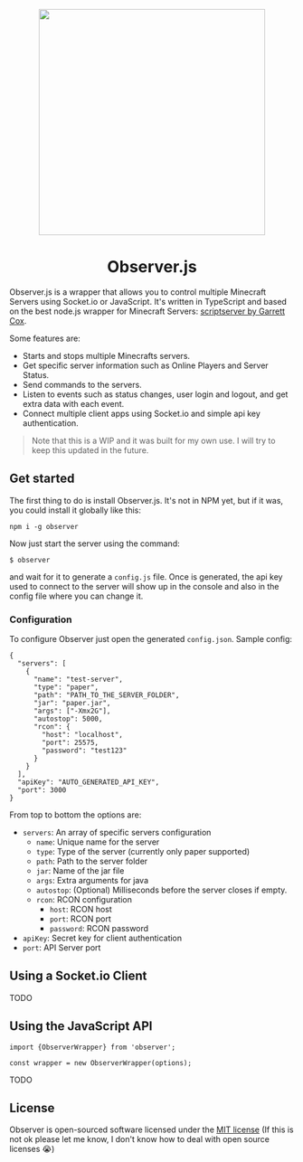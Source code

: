 <p align="center"><a href="https://observer.jcaguilera.com" target="_blank"><img src="https://static.wikia.nocookie.net/minecraft_gamepedia/images/a/a9/Observer_BE2.png/revision/latest?cb=20170925224438" width="400"></a></p>

<h1 align="center">Observer.js</h1>

Observer.js is a wrapper that allows you to control multiple Minecraft Servers using Socket.io or JavaScript. It's written in TypeScript and based on the best node.js wrapper for Minecraft Servers: [scriptserver by Garrett Cox](https://github.com/garrettjoecox/scriptserver).

Some features are:

- Starts and stops multiple Minecrafts servers.
- Get specific server information such as Online Players and Server Status.
- Send commands to the servers.
- Listen to events such as status changes, user login and logout, and get extra data with each event.
- Connect multiple client apps using Socket.io and simple api key authentication.

> Note that this is a WIP and it was built for my own use. I will try to
> keep this updated in the future.

## Get started

The first thing to do is install Observer.js. It's not in NPM yet, but if it was, you could install it globally like this:

    npm i -g observer
Now just start the server using the command:

    $ observer
and wait for it to generate a `config.js` file. Once is generated, the api key used to connect to the server will show up in the console and also in the config file where you can change it.
### Configuration
To configure Observer just open the generated `config.json`. Sample config:

    {
      "servers": [
        {
          "name": "test-server",
          "type": "paper",
          "path": "PATH_TO_THE_SERVER_FOLDER",
          "jar": "paper.jar",
          "args": ["-Xmx2G"],
          "autostop": 5000,
          "rcon": {
            "host": "localhost",
            "port": 25575,
            "password": "test123"
          }
        }
      ],
      "apiKey": "AUTO_GENERATED_API_KEY",
      "port": 3000
    }
From top to bottom the options are:
- `servers`: An array of specific servers configuration
	- `name`: Unique name for the server
	- `type`: Type of the server (currently only paper supported)
	- `path`: Path to the server folder
	- `jar`: Name of the jar file
	- `args`: Extra arguments for java
	- `autostop`: (Optional) Milliseconds before the server closes if empty.
	- `rcon`: RCON configuration
		- `host`: RCON host
		- `port`: RCON port
		- `password`: RCON password
- `apiKey`: Secret key for client authentication
- `port`: API Server port

## Using a Socket.io Client

TODO

## Using the JavaScript API

    import {ObserverWrapper} from 'observer';
	
	const wrapper = new ObserverWrapper(options);

TODO

## License

Observer is open-sourced software licensed under the [MIT license](https://opensource.org/licenses/MIT) (If this is not ok please let me know, I don't know how to deal with open source licenses 😭)
